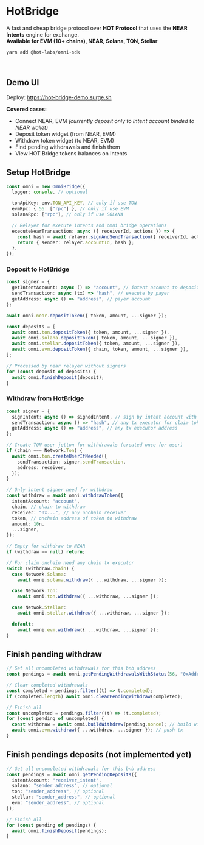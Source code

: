 # HotBridge

A fast and cheap bridge protocol over **HOT Protocol** that uses the **NEAR Intents** engine for exchange.<br/>
**Available for EVM (10+ chains), NEAR, Solana, TON, Stellar**

`yarn add @hot-labs/omni-sdk`

<br />

## Demo UI

Deploy: https://hot-bridge-demo.surge.sh

**Covered cases:**

- Connect NEAR, EVM _(currently deposit only to Intent account binded to NEAR wallet)_
- Deposit token widget (from NEAR, EVM)
- Withdraw token widget (to NEAR, EVM)
- Find pending withdrawals and finish them
- View HOT Bridge tokens balances on Intents

## Setup HotBridge

```ts
const omni = new OmniBridge({
  logger: console, // optional

  tonApiKey: env.TON_API_KEY, // only if use TON
  evmRpc: { 56: ["rpc"] }, // only if use EVM
  solanaRpc: ["rpc"], // only if use SOLANA

  // Relayer for execute intents and omni bridge operations
  executeNearTransaction: async ({ receiverId, actions }) => {
    const hash = await relayer.signAndSendTransaction({ receiverId, actions }).
    return { sender: relayer.accountId, hash };
  },
});

```

### Deposit to HotBridge

```ts
const signer = {
  getIntentAccount: async () => "account", // intent account to deposit
  sendTransaction: async (tx) => "hash", // execute by payer
  getAddress: async () => "address", // payer account
};

await omni.near.depositToken({ token, amount, ...signer });

const deposits = [
  await omni.ton.depositToken({ token, amount, ...signer }),
  await omni.solana.depositToken({ token, amount, ...signer }),
  await omni.stellar.depositToken({ token, amount, ...signer }),
  await omni.evm.depositToken({ chain, token, amount, ...signer }),
];

// Processed by near relayer without signers
for (const deposit of deposits) {
  await omni.finishDeposit(deposit);
}
```

### Withdraw from HotBridge

```ts
const signer = {
  signIntent: async () => signedIntent, // sign by intent account with omni balance
  sendTransaction: async () => "hash", // any tx executor for claim tokens for receiver
  getAddress: async () => "address", // any tx executor address
};

// Create TON user jetton for withdrawals (created once for user)
if (chain === Network.Ton) {
  await omni.ton.createUserIfNeeded({
    sendTransaction: signer.sendTransaction,
    address: receiver,
  });
}

// Only intent signer need for withdraw
const withdraw = await omni.withdrawToken({
  intentAccount: "account",
  chain, // chain to withdraw
  receiver: "0x...", // any onchain receiver
  token, // onchain address of token to withdraw
  amount: 10n,
  ...signer,
});

// Empty for withdraw to NEAR
if (withdraw == null) return;

// For claim onchain need any chain tx executor
switch (withdraw.chain) {
  case Network.Solana:
    await omni.solana.withdraw({ ...withdraw, ...signer });

  case Network.Ton:
    await omni.ton.withdraw({ ...withdraw, ...signer });

  case Netwok.Stellar:
    await omni.stellar.withdraw({ ...withdraw, ...signer });

  default:
    await omni.evm.withdraw({ ...withdraw, ...signer });
}
```

## Finish pending withdraw

```ts
// Get all uncompleted withdrawals for this bnb address
const pendings = await omni.getPendingWithdrawalsWithStatus(56, "0xAddress");

// Clear completed withdrawals
const completed = pendings.filter((t) => t.completed);
if (completed.length) await omni.clearPendingWithdraw(completed);

// Finish all
const uncompleted = pendings.filter((t) => !t.completed);
for (const pending of uncompleted) {
  const withdraw = await omni.buildWithdraw(pending.nonce); // build with signature
  await omni.evm.withdraw({ ...withdraw, ...signer }); // push tx
}
```

## Finish pendings deposits (not implemented yet)

```ts
// Get all uncompleted withdrawals for this bnb address
const pendings = await omni.getPendingDeposits({
  intentAccount: "receiver_intent",
  solana: "sender_address", // optional
  ton: "sender_address", // optional
  stellar: "sender_address", // optional
  evm: "sender_address", // optional
});

// Finish all
for (const pending of pendings) {
  await omni.finishDeposit(pendings);
}
```
